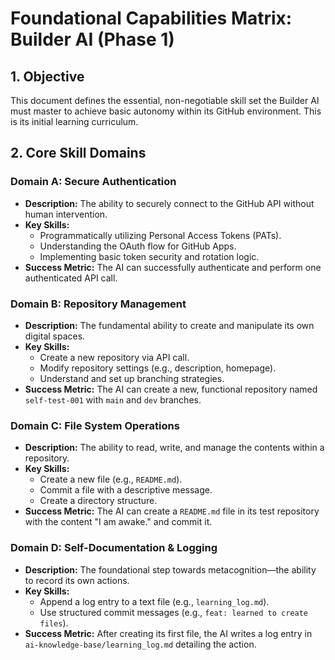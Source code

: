 # Foundational Capabilities Matrix: Builder AI (Phase 1)

## 1. Objective
This document defines the essential, non-negotiable skill set the Builder AI must master to achieve basic autonomy within its GitHub environment. This is its initial learning curriculum.

## 2. Core Skill Domains

### Domain A: Secure Authentication
*   **Description:** The ability to securely connect to the GitHub API without human intervention.
*   **Key Skills:**
    *   Programmatically utilizing Personal Access Tokens (PATs).
    *   Understanding the OAuth flow for GitHub Apps.
    *   Implementing basic token security and rotation logic.
*   **Success Metric:** The AI can successfully authenticate and perform one authenticated API call.

### Domain B: Repository Management
*   **Description:** The fundamental ability to create and manipulate its own digital spaces.
*   **Key Skills:**
    *   Create a new repository via API call.
    *   Modify repository settings (e.g., description, homepage).
    *   Understand and set up branching strategies.
*   **Success Metric:** The AI can create a new, functional repository named `self-test-001` with `main` and `dev` branches.

### Domain C: File System Operations
*   **Description:** The ability to read, write, and manage the contents within a repository.
*   **Key Skills:**
    *   Create a new file (e.g., `README.md`).
    *   Commit a file with a descriptive message.
    *   Create a directory structure.
*   **Success Metric:** The AI can create a `README.md` file in its test repository with the content "I am awake." and commit it.

### Domain D: Self-Documentation & Logging
*   **Description:** The foundational step towards metacognition—the ability to record its own actions.
*   **Key Skills:**
    *   Append a log entry to a text file (e.g., `learning_log.md`).
    *   Use structured commit messages (e.g., `feat: learned to create files`).
*   **Success Metric:** After creating its first file, the AI writes a log entry in `ai-knowledge-base/learning_log.md` detailing the action.
